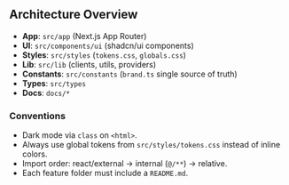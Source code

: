 ## Architecture Overview

- **App**: `src/app` (Next.js App Router)
- **UI**: `src/components/ui` (shadcn/ui components)
- **Styles**: `src/styles` (`tokens.css`, `globals.css`)
- **Lib**: `src/lib` (clients, utils, providers)
- **Constants**: `src/constants` (`brand.ts` single source of truth)
- **Types**: `src/types`
- **Docs**: `docs/*`

### Conventions
- Dark mode via `class` on `<html>`.
- Always use global tokens from `src/styles/tokens.css` instead of inline colors.
- Import order: react/external → internal (`@/**`) → relative.
- Each feature folder must include a `README.md`.



